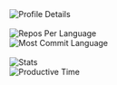 <img style="display: flex;" src="http://github-profile-summary-cards.vercel.app/api/cards/profile-details?username=diyorbekravshanqulov&theme=cobalt2" alt="Profile Details" />
<br />
<img style="display: flex;" src="http://github-profile-summary-cards.vercel.app/api/cards/repos-per-language?username=diyorbekravshanqulov&theme=cobalt2" alt="Repos Per Language" />
<div style="width: 10px;"></div>
<img style="display: flex;" src="http://github-profile-summary-cards.vercel.app/api/cards/most-commit-language?username=diyorbekravshanqulov&theme=cobalt2" alt="Most Commit Language" />
<br />
<img style="display: flex;" src="http://github-profile-summary-cards.vercel.app/api/cards/stats?username=diyorbekravshanqulov&theme=cobalt2" alt="Stats" />
<img style="display: flex;" src="http://github-profile-summary-cards.vercel.app/api/cards/productive-time?username=diyorbekravshanqulov&theme=cobalt2&utcOffset=8" alt="Productive Time" />
